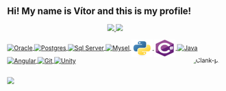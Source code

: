 ## Hi! My name is Vítor and this is my profile!
<div align="center">
  <a href="https://github.com/Nardelli17">
  <img height="180em" src="https://github-readme-stats.vercel.app/api?username=Nardelli17&show_icons=true&theme=dark&include_all_commits=true&count_private=true"/>
  <img height="180em" src="https://github-readme-stats.vercel.app/api/top-langs/?username=Nardelli17&layout=compact&langs_count=7&theme=dark"/>
</div>
<div style="display: inline_block"><br>
  <img align="center" alt="Oracle" height="40" width="50" src="https://cdn.jsdelivr.net/gh/devicons/devicon/icons/oracle/oracle-original.svg"">
  <img align="center" alt="Postgres" height="40" width="50" src="https://cdn.jsdelivr.net/gh/devicons/devicon/icons/postgresql/postgresql-original-wordmark.svg">
  <img align="center" alt="Sql Server" height="40" width="50" src="https://cdn.jsdelivr.net/gh/devicons/devicon/icons/microsoftsqlserver/microsoftsqlserver-plain-wordmark.svg">
  <img align="center" alt="Mysel" height="40" width="50" src="https://cdn.jsdelivr.net/gh/devicons/devicon/icons/mysql/mysql-original-wordmark.svg">
  <img align="center" alt="Python" height="40" width="50" src="https://raw.githubusercontent.com/devicons/devicon/master/icons/python/python-original.svg">
  <img align="center" alt="Csharp" height="40" width="50" src="https://raw.githubusercontent.com/devicons/devicon/master/icons/csharp/csharp-original.svg">
  <img align="center" alt="Java" height="40" width="50" src="https://cdn.jsdelivr.net/gh/devicons/devicon/icons/java/java-original-wordmark.svg">
  <img align="center" alt="Angular" height="40" width="50" src="https://cdn.jsdelivr.net/gh/devicons/devicon/icons/angular/angular-original-wordmark.svg">
  <img align="center" alt="Git" height="40" width="50" src="https://cdn.jsdelivr.net/gh/devicons/devicon/icons/git/git-original-wordmark.svg">
  <img align="center" alt="Unity" height="40" width="50" src="https://cdn.jsdelivr.net/gh/devicons/devicon/icons/unity/unity-original.svg">
  <img align="right" alt="Clank-pic" height="150" style="border-radius:50px;" src="https://c.tenor.com/RIWH6xQ8DQMAAAAC/ratchet-clank.gif">
</div>
  
  ##
 
<div> 
  <a href="https://www.linkedin.com/in/vitor-nardelli/" target="_blank"><img src="https://img.shields.io/badge/-LinkedIn-%230077B5?style=for-the-badge&logo=linkedin&logoColor=white" target="_blank"></a> 
</div>
